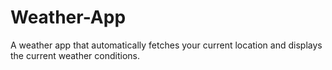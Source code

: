 # Weather-App
A weather app that automatically fetches your current location and displays the current weather conditions.

